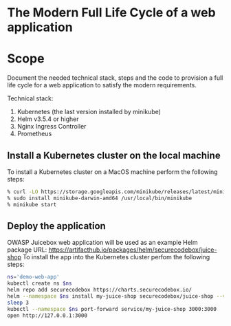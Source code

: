 # The Modern Full Life Cycle of a web application
# Scope
Document the needed technical stack, steps and the code to provision a full life cycle for a web application to satisfy the modern requirements.

Technical stack:
1. Kubernetes (the last version installed by minikube)
2. Helm v3.5.4 or higher
3. Nginx Ingress Controller
4. Prometheus

## Install a Kubernetes cluster on the local machine
To install a Kubernetes cluster on a MacOS machine perform the following steps:
```bash
% curl -LO https://storage.googleapis.com/minikube/releases/latest/minikube-darwin-amd64
% sudo install minikube-darwin-amd64 /usr/local/bin/minikube
% minikube start
```
## Deploy the application
OWASP Juicebox web application will be used as an example 
Helm package URL: https://artifacthub.io/packages/helm/securecodebox/juice-shop
To install the app into the Kubernetes cluster perfom the following steps:
```bash
ns='demo-web-app'
kubectl create ns $ns
helm repo add securecodebox https://charts.securecodebox.io/
helm --namespace $ns install my-juice-shop securecodebox/juice-shop --version 2.9.1 --set replicaCount=3
sleep 3
kubectl --namespace $ns port-forward service/my-juice-shop 3000:3000
open http://127.0.0.1:3000
```
